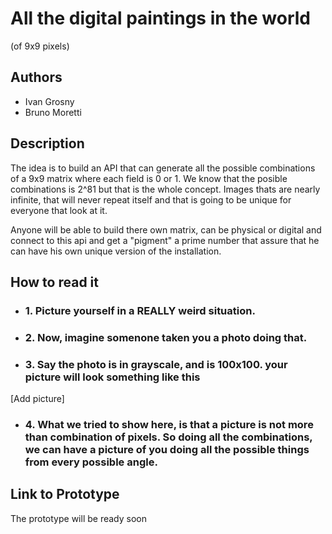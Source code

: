 # All the digital paintings in the world
(of 9x9 pixels)

## Authors
- Ivan Grosny
- Bruno Moretti

## Description
The idea is to build an API that can generate all the possible combinations of a 9x9 matrix where each field is 0 or 1. We know that the posible combinations is 2^81 but that is the whole concept. Images thats are nearly infinite, that will never repeat itself and that is going to be unique for everyone that look at it.

Anyone will be able to build there own matrix, can be physical or digital and connect to this api and get a "pigment" a prime number that assure that he can have his own unique version of the installation. 

## How to read it
- ### 1. Picture yourself in a REALLY weird situation.
- ### 2. Now, imagine somenone taken you a photo doing that.
- ### 3. Say the photo is in grayscale, and is 100x100. your picture will look something like this
[Add picture]
- ### 4. What we tried to show here, is that a picture is not more than combination of pixels. So doing all the combinations, we can have a picture of you doing all the possible things from every possible angle.



## Link to Prototype
The prototype will be ready soon

